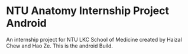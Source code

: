 # NTU Anatomy Internship Project Android
An internship project for NTU LKC School of Medicine created by Haizal Chew and Hao Ze. This is the android Build. 
